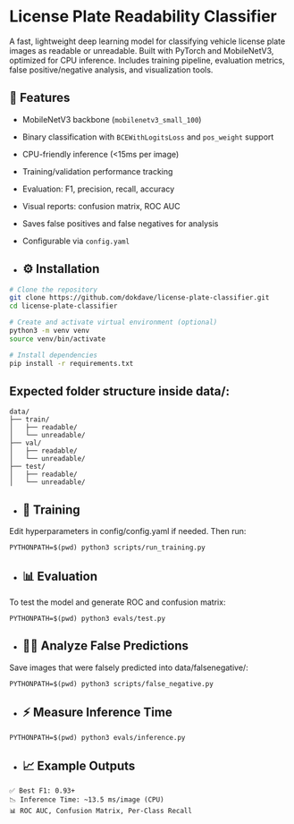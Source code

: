 # License Plate Readability Classifier
A fast, lightweight deep learning model for classifying vehicle license plate images as readable or unreadable. Built with PyTorch and MobileNetV3, optimized for CPU inference. Includes training pipeline, evaluation metrics, false positive/negative analysis, and visualization tools.

## 🔧 Features

- MobileNetV3 backbone (`mobilenetv3_small_100`)
- Binary classification with `BCEWithLogitsLoss` and `pos_weight` support
- CPU-friendly inference (<15ms per image)
- Training/validation performance tracking
- Evaluation: F1, precision, recall, accuracy
- Visual reports: confusion matrix, ROC AUC
- Saves false positives and false negatives for analysis
- Configurable via `config.yaml`

- ## ⚙️ Installation

```bash
# Clone the repository
git clone https://github.com/dokdave/license-plate-classifier.git
cd license-plate-classifier

# Create and activate virtual environment (optional)
python3 -m venv venv
source venv/bin/activate

# Install dependencies
pip install -r requirements.txt
```

## Expected folder structure inside data/:
```
data/
├── train/
│   ├── readable/
│   └── unreadable/
├── val/
│   ├── readable/
│   └── unreadable/
├── test/
│   ├── readable/
│   └── unreadable/
```

- ## 🚀 Training
Edit hyperparameters in config/config.yaml if needed. Then run:
```
PYTHONPATH=$(pwd) python3 scripts/run_training.py
```

- ## 📊 Evaluation
To test the model and generate ROC and confusion matrix:
```
PYTHONPATH=$(pwd) python3 evals/test.py
```

- ## 🕵️‍♂️ Analyze False Predictions
Save images that were falsely predicted into data/falsenegative/:
```
PYTHONPATH=$(pwd) python3 scripts/false_negative.py
```

- ## ⚡ Measure Inference Time
```
PYTHONPATH=$(pwd) python3 evals/inference.py
```

- ## 📈 Example Outputs
```
✅ Best F1: 0.93+
📉 Inference Time: ~13.5 ms/image (CPU)
📊 ROC AUC, Confusion Matrix, Per-Class Recall
```

